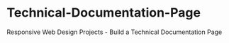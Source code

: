 # Technical-Documentation-Page
Responsive Web Design Projects - Build a Technical Documentation Page
